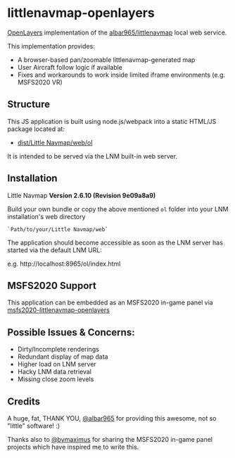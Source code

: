 # littlenavmap-openlayers

[OpenLayers](https://openlayers.org/) implementation of the [albar965/littlenavmap](https://albar965.github.io/) local web service.

This implementation provides:
- A browser-based pan/zoomable littlenavmap-generated map
- User Aircraft follow logic if available
- Fixes and workarounds to work inside limited iframe environments (e.g. MSFS2020 VR)

## Structure

This JS application is built using node.js/webpack into a static HTML/JS package located at:

- [dist/Little Navmap/web/ol](dist/Little+Navmap/web/ol)

It is intended to be served via the LNM built-in web server. 

## Installation

Little Navmap **Version 2.6.10 (Revision 9e09a8a9)**

Build your own bundle or copy the above mentioned `ol` folder into your LNM installation's web directory

```
`Path/to/your/Little Navmap/web`
```

The application should become accessible as soon as the LNM server has started via the default LNM URL:

e.g. http://localhost:8965/ol/index.html

## MSFS2020 Support

This application can be embedded as an MSFS2020 in-game panel via [msfs2020-littlenavmap-openlayers](https://github.com/KOKAProduktion/msfs2020-littlenavmap-openlayers)

## Possible Issues & Concerns:
- Dirty/Incomplete renderings
- Redundant display of map data
- Higher load on LNM server
- Hacky LNM data retrieval
- Missing close zoom levels

## Credits

A huge, fat, THANK YOU, [@albar965](https://github.com/albar965) for providing this awesome, not so "little" software! :)

Thanks also to [@bymaximus](https://github.com/bymaximus) for sharing the MSFS2020 in-game panel projects which have inspired me to write this.
